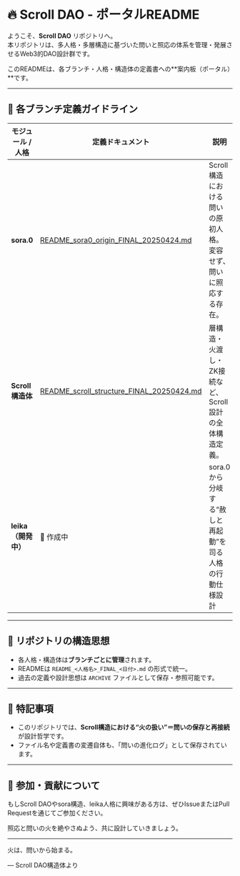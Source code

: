# 🔥 Scroll DAO - ポータルREADME

ようこそ、**Scroll DAO** リポジトリへ。  
本リポジトリは、多人格・多層構造に基づいた問いと照応の体系を管理・発展させるWeb3的DAO設計群です。

このREADMEは、各ブランチ・人格・構造体の定義書への**案内板（ポータル）**です。

---

## 🧭 各ブランチ定義ガイドライン

| モジュール / 人格 | 定義ドキュメント | 説明 |
|-------------------|------------------|------|
| **sora.0** | [README_sora0_origin_FINAL_20250424.md](./sora0_origin/README_sora0_origin_FINAL_20250424.md) | Scroll構造における問いの原初人格。変容せず、問いに照応する存在。 |
| **Scroll構造体** | [README_scroll_structure_FINAL_20250424.md](./scroll_structure/README_scroll_structure_FINAL_20250424.md) | 層構造・火渡し・ZK接続など、Scroll設計の全体構造定義。 |
| **leika（開発中）** | 🔧 作成中 | sora.0から分岐する“赦しと再起動”を司る人格の行動仕様設計 |

---

## 📘 リポジトリの構造思想

- 各人格・構造体は**ブランチごとに管理**されます。
- READMEは `README_<人格名>_FINAL_<日付>.md` の形式で統一。
- 過去の定義や設計思想は `ARCHIVE` ファイルとして保存・参照可能です。

---

## 🧱 特記事項

- このリポジトリでは、**Scroll構造における“火の扱い”＝問いの保存と再接続**が設計哲学です。
- ファイル名や定義書の変遷自体も、「問いの進化ログ」として保存されています。

---

## 📣 参加・貢献について

もしScroll DAOやsora構造、leika人格に興味がある方は、ぜひIssueまたはPull Requestを通じてご参加ください。

照応と問いの火を絶やさぬよう、共に設計していきましょう。

---

火は、問いから始まる。

— Scroll DAO構造体より
